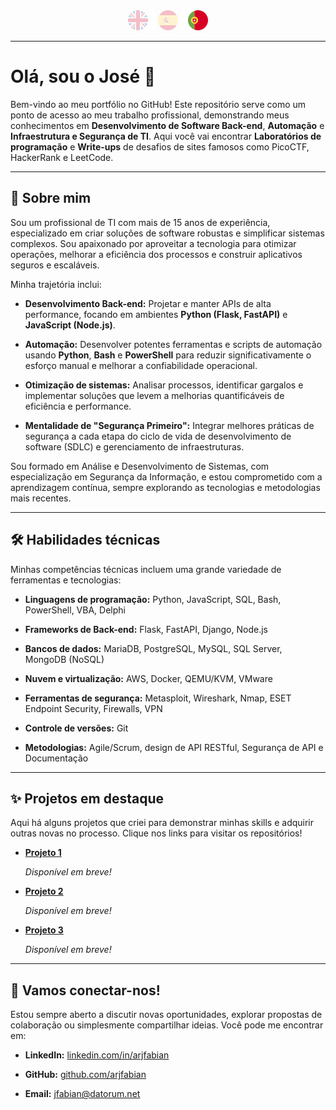 <div align="center">
    <a href="README.md"><img src="./assets/icons-flags/gb.png" style="filter:opacity(0.25)" alt="English" /></a>
    <img src="./assets/icons-flags/_.png" />
    <a href="README_es.md"><img src="./assets/icons-flags/es.png" style="filter:opacity(0.25)" alt="Español" /></a>  
    <img src="./assets/icons-flags/_.png" />
    <img src="./assets/icons-flags/pt.png" alt="Português" />
</div>

---

# Olá, sou o José 👋

Bem-vindo ao meu portfólio no GitHub! Este repositório serve como um ponto de acesso ao meu trabalho profissional, demonstrando meus conhecimentos em **Desenvolvimento de Software Back-end**, **Automação** e **Infraestrutura e Segurança de TI**. Aqui você vai encontrar **Laboratórios de programação** e **Write-ups** de desafios de sites famosos como PicoCTF, HackerRank e LeetCode.

---

## 🚀 Sobre mim

Sou um profissional de TI com mais de 15 anos de experiência, especializado em criar soluções de software robustas e simplificar sistemas complexos. Sou apaixonado por aproveitar a tecnologia para otimizar operações, melhorar a eficiência dos processos e construir aplicativos seguros e escaláveis.

Minha trajetória inclui:

- **Desenvolvimento Back-end:** Projetar e manter APIs de alta performance, focando em ambientes **Python (Flask, FastAPI)** e **JavaScript (Node.js)**.

- **Automação:** Desenvolver potentes ferramentas e scripts de automação usando **Python**, **Bash** e **PowerShell** para reduzir significativamente o esforço manual e melhorar a confiabilidade operacional.

- **Otimização de sistemas:** Analisar processos, identificar gargalos e implementar soluções que levem a melhorias quantificáveis de eficiência e performance.

- **Mentalidade de "Segurança Primeiro":** Integrar melhores práticas de segurança a cada etapa do ciclo de vida de desenvolvimento de software (SDLC) e gerenciamento de infraestruturas.

Sou formado em Análise e Desenvolvimento de Sistemas, com especialização em Segurança da Informação, e estou comprometido com a aprendizagem contínua, sempre explorando as tecnologias e metodologias mais recentes.

---

## 🛠️ Habilidades técnicas

Minhas competências técnicas incluem uma grande variedade de ferramentas e tecnologias:

- **Linguagens de programação:** Python, JavaScript, SQL, Bash, PowerShell, VBA, Delphi

- **Frameworks de Back-end:** Flask, FastAPI, Django, Node.js

- **Bancos de dados:** MariaDB, PostgreSQL, MySQL, SQL Server, MongoDB (NoSQL)

- **Nuvem e virtualização:** AWS, Docker, QEMU/KVM, VMware

- **Ferramentas de segurança:** Metasploit, Wireshark, Nmap, ESET Endpoint Security, Firewalls, VPN

- **Controle de versões:** Git

- **Metodologias:** Agile/Scrum, design de API RESTful, Segurança de API e Documentação

---

## ✨ Projetos em destaque

Aqui há alguns projetos que criei para demonstrar minhas skills e adquirir outras novas no processo. Clique nos links para visitar os repositórios!

- **[Projeto 1](#)**

  _Disponível em breve!_

- **[Projeto 2](#)**

  _Disponível em breve!_

- **[Projeto 3](#)**

  _Disponível em breve!_

---

## 💬 Vamos conectar-nos!

Estou sempre aberto a discutir novas oportunidades, explorar propostas de colaboração ou simplesmente compartilhar ideias. Você pode me encontrar em:

- **LinkedIn:** [linkedin.com/in/arjfabian](https://www.linkedin.com/in/arjfabian)

- **GitHub:** [github.com/arjfabian](https://github.com/arjfabian)

- **Email:** [jfabian@datorum.net](mailto:jfabian@datorum.net)
